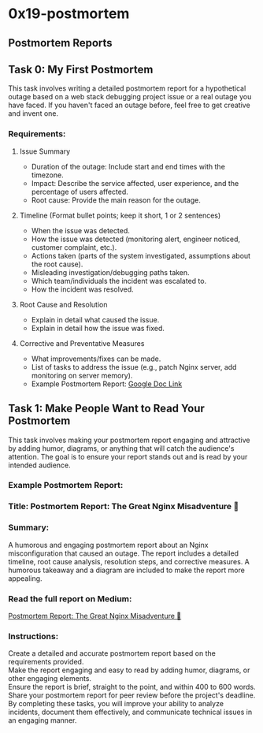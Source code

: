 # 0x19-postmortem

## Postmortem Reports
## Task 0: My First Postmortem
This task involves writing a detailed postmortem report for a hypothetical outage based on a web stack debugging project issue or a real outage you have faced. If you haven't faced an outage before, feel free to get creative and invent one.

### Requirements:
1. Issue Summary

	- Duration of the outage: Include start and end times with the timezone.
	- Impact: Describe the service affected, user experience, and the percentage of users affected.
	- Root cause: Provide the main reason for the outage.

2. Timeline (Format bullet points; keep it short, 1 or 2 sentences)

	- When the issue was detected.
	- How the issue was detected (monitoring alert, engineer noticed, customer complaint, etc.).
	- Actions taken (parts of the system investigated, assumptions about the root cause).
	- Misleading investigation/debugging paths taken.
	- Which team/individuals the incident was escalated to.
	- How the incident was resolved.

3. Root Cause and Resolution

	- Explain in detail what caused the issue.
	- Explain in detail how the issue was fixed.

4. Corrective and Preventative Measures

	- What improvements/fixes can be made.
	- List of tasks to address the issue (e.g., patch Nginx server, add monitoring on server memory).
	- Example Postmortem Report:
[Google Doc Link](https://docs.google.com/document/d/1Xa2emmpfIBxMB_RNrlemQI-NHMw4nSeO25c4MMe09oU/edit?usp=sharing)

## Task 1: Make People Want to Read Your Postmortem
This task involves making your postmortem report engaging and attractive by adding humor, diagrams, or anything that will catch the audience's attention. The goal is to ensure your report stands out and is read by your intended audience.  

### Example Postmortem Report:
### Title: Postmortem Report: The Great Nginx Misadventure 🐙

### Summary:
A humorous and engaging postmortem report about an Nginx misconfiguration that caused an outage. The report includes a detailed timeline, root cause analysis, resolution steps, and corrective measures. A humorous takeaway and a diagram are included to make the report more appealing.  

### Read the full report on Medium:
[Postmortem Report: The Great Nginx Misadventure 🐙](https://medium.com/@wachirawahomed/postmortem-report-the-great-nginx-misadventure-5aec75bc69f3)

### Instructions:
Create a detailed and accurate postmortem report based on the requirements provided.  
Make the report engaging and easy to read by adding humor, diagrams, or other engaging elements.  
Ensure the report is brief, straight to the point, and within 400 to 600 words.  
Share your postmortem report for peer review before the project's deadline.  
By completing these tasks, you will improve your ability to analyze incidents, document them effectively, and communicate technical issues in an engaging manner.  
